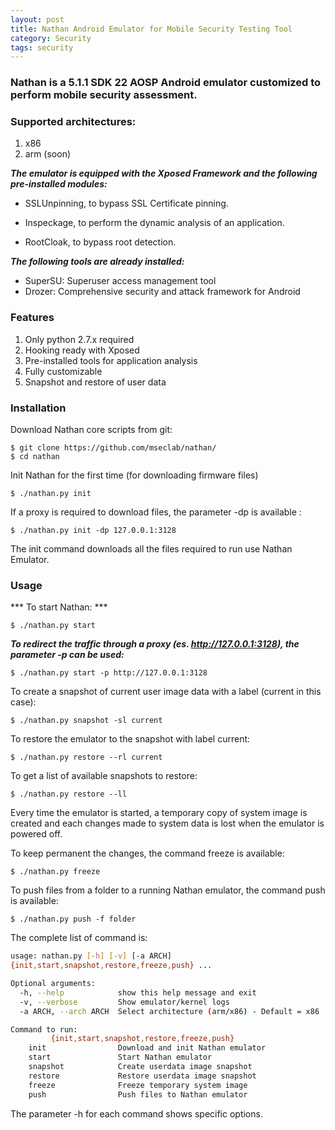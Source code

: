 ```yaml
---
layout: post
title: Nathan Android Emulator for Mobile Security Testing Tool
category: Security
tags: security
---
```


### Nathan is a 5.1.1 SDK 22 AOSP Android emulator customized to perform mobile security assessment.

### Supported architectures:

1. x86
2. arm (soon)

***The emulator is equipped with the Xposed Framework and the following pre-installed modules:***

- SSLUnpinning, to bypass SSL Certificate pinning.

- Inspeckage, to perform the dynamic analysis of an application.
- RootCloak, to bypass root detection.

***The following tools are already installed:***

- SuperSU: Superuser access management tool
- Drozer: Comprehensive security and attack framework for Android

### Features


1. Only python 2.7.x required
2. Hooking ready with Xposed
3. Pre-installed tools for application analysis
4. Fully customizable
5. Snapshot and restore of user data


### Installation


Download Nathan core scripts from git:

    $ git clone https://github.com/mseclab/nathan/
    $ cd nathan

Init Nathan for the first time (for downloading firmware files)

    $ ./nathan.py init

If a proxy is required to download files, the parameter -dp is available :

    $ ./nathan.py init -dp 127.0.0.1:3128

The init command downloads all the files required to run use Nathan Emulator.

### Usage


*** To start Nathan: ***

    $ ./nathan.py start

***To redirect the traffic through a proxy (es. http://127.0.0.1:3128), the parameter -p can be used:***

    $ ./nathan.py start -p http://127.0.0.1:3128

To create a snapshot of current user image data with a label (current in this case):

    $ ./nathan.py snapshot -sl current

To restore the emulator to the snapshot with label current:

    $ ./nathan.py restore --rl current

To get a list of available snapshots to restore:

    $ ./nathan.py restore --ll  

Every time the emulator is started, a temporary copy of system image is created and each changes made to system data is lost when the emulator is powered off.

To keep permanent the changes, the command freeze is available:

    $ ./nathan.py freeze  

To push files from a folder to a running Nathan emulator, the command push is available:

    $ ./nathan.py push -f folder  

The complete list of command is:

```bash
usage: nathan.py [-h] [-v] [-a ARCH]
{init,start,snapshot,restore,freeze,push} ...

Optional arguments:
  -h, --help            show this help message and exit
  -v, --verbose         Show emulator/kernel logs
  -a ARCH, --arch ARCH  Select architecture (arm/x86) - Default = x86

Command to run:
         {init,start,snapshot,restore,freeze,push}
    init                Download and init Nathan emulator
    start               Start Nathan emulator
    snapshot            Create userdata image snapshot
    restore             Restore userdata image snapshot
    freeze              Freeze temporary system image
    push                Push files to Nathan emulator
```

The parameter -h for each command shows specific options.

